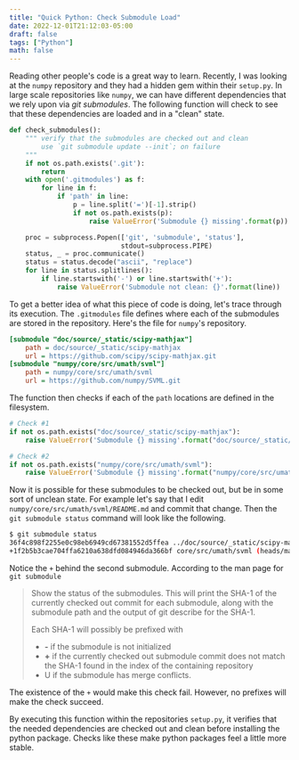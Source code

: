 ```yaml
---
title: "Quick Python: Check Submodule Load"
date: 2022-12-01T21:12:03-05:00
draft: false
tags: ["Python"]
math: false
---
```


Reading other people's code is a great way to learn. Recently, I was looking at the `numpy` repository and they had a hidden gem within their `setup.py`. In large scale repositories like `numpy`, we can have different dependencies that we rely upon via *git submodules*. The following function will check to see that these dependencies are loaded and in a "clean" state.

```python
def check_submodules():
    """ verify that the submodules are checked out and clean
        use `git submodule update --init`; on failure
    """
    if not os.path.exists('.git'):
        return
    with open('.gitmodules') as f:
        for line in f:
            if 'path' in line:
                p = line.split('=')[-1].strip()
                if not os.path.exists(p):
                    raise ValueError('Submodule {} missing'.format(p))

    proc = subprocess.Popen(['git', 'submodule', 'status'],
                            stdout=subprocess.PIPE)
    status, _ = proc.communicate()
    status = status.decode("ascii", "replace")
    for line in status.splitlines():
        if line.startswith('-') or line.startswith('+'):
            raise ValueError('Submodule not clean: {}'.format(line))
```

To get a better idea of what this piece of code is doing, let's trace through its execution. The `.gitmodules` file defines where each of the submodules are stored in the repository. Here's the file for `numpy`'s repository.

```ini
[submodule "doc/source/_static/scipy-mathjax"]
	path = doc/source/_static/scipy-mathjax
	url = https://github.com/scipy/scipy-mathjax.git
[submodule "numpy/core/src/umath/svml"]
	path = numpy/core/src/umath/svml
	url = https://github.com/numpy/SVML.git
```

The function then checks if each of the `path` locations are defined in the filesystem.

```python
# Check #1
if not os.path.exists("doc/source/_static/scipy-mathjax"):
    raise ValueError('Submodule {} missing'.format("doc/source/_static/scipy-mathjax"))

# Check #2
if not os.path.exists("numpy/core/src/umath/svml"):
    raise ValueError('Submodule {} missing'.format("numpy/core/src/umath/svml"))
```

Now it is possible for these submodules to be checked out, but be in some sort of unclean state. For example let's say that I edit `numpy/core/src/umath/svml/README.md` and commit that change. Then the `git submodule status` command will look like the following.

```bash
$ git submodule status
36f4c898f2255e0c98eb6949cd67381552d5ffea ../doc/source/_static/scipy-mathjax (heads/master)
+1f2b5b3cae704ffa6210a638dfd084946da366bf core/src/umath/svml (heads/main-1-g1f2b5b3)
```

Notice the `+` behind the second submodule. According to the man page for `git submodule`

>  Show the status of the submodules. This will print the SHA-1 of the currently checked out commit for each submodule, along with the submodule path and the output of git describe for the SHA-1.
>  
>  Each SHA-1 will possibly be prefixed with
>  -  **-** if the submodule is not initialized
>  - **+** if the currently checked out submodule commit does not match the SHA-1 found in the index of the containing repository 
>  - U if the submodule has merge conflicts.

The existence of the `+` would make this check fail. However, no prefixes will make the check succeed.

By executing this function within the repositories `setup.py`, it verifies that the needed dependencies are checked out and clean before installing the python package. Checks like these make python packages feel a little more stable.
